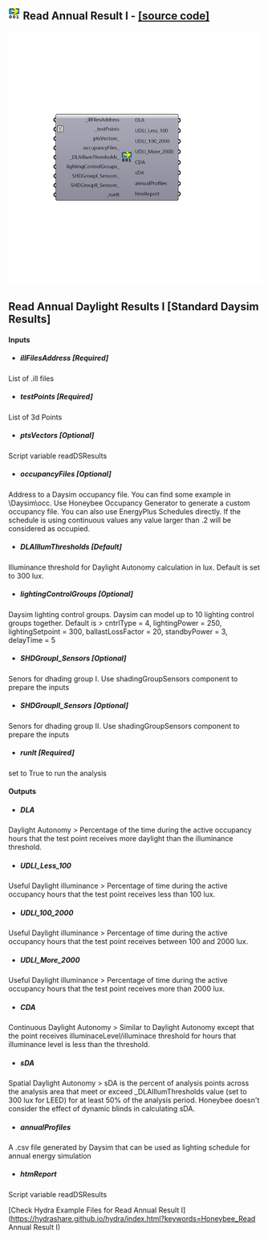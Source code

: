 ## ![](../../images/icons/Read_Annual_Result_I.png) Read Annual Result I - [[source code]](https://github.com/ladybug-tools/honeybee-legacy/tree/master/src/Honeybee_Read%20Annual%20Result%20I.py)

![](../../images/components/Read_Annual_Result_I.png)

Read Annual Daylight Results I [Standard Daysim Results]
 -
 

#### Inputs
* ##### illFilesAddress [Required]
List of .ill files
* ##### testPoints [Required]
List of 3d Points
* ##### ptsVectors [Optional]
Script variable readDSResults
* ##### occupancyFiles [Optional]
Address to a Daysim occupancy file. You can find some example in \Daysim\occ. Use Honeybee Occupancy Generator to generate a custom occupancy file. You can also use EnergyPlus Schedules directly. If the schedule is using continuous values any value larger than .2 will be considered as occupied.
* ##### DLAIllumThresholds [Default]
Illuminance threshold for Daylight Autonomy calculation in lux. Default is set to 300 lux.
* ##### lightingControlGroups [Optional]
Daysim lighting control groups. Daysim can model up to 10 lighting control groups together. Default is > cntrlType = 4, lightingPower = 250, lightingSetpoint = 300, ballastLossFactor = 20, standbyPower = 3, delayTime = 5
* ##### SHDGroupI_Sensors [Optional]
Senors for dhading group I. Use shadingGroupSensors component to prepare the inputs
* ##### SHDGroupII_Sensors [Optional]
Senors for dhading group II. Use shadingGroupSensors component to prepare the inputs
* ##### runIt [Required]
set to True to run the analysis

#### Outputs
* ##### DLA
Daylight Autonomy > Percentage of the time during the active occupancy hours that the test point receives more daylight than the illuminance threshold.
* ##### UDLI_Less_100
Useful Daylight illuminance > Percentage of time during the active occupancy hours that the test point receives less than 100 lux.
* ##### UDLI_100_2000
Useful Daylight illuminance > Percentage of time during the active occupancy hours that the test point receives between 100 and 2000 lux.
* ##### UDLI_More_2000
Useful Daylight illuminance > Percentage of time during the active occupancy hours that the test point receives more than 2000 lux.
* ##### CDA
Continuous Daylight Autonomy > Similar to Daylight Autonomy except that the point receives illuminaceLevel/illuminace threshold for hours that illuminance level is less than the threshold.
* ##### sDA
Spatial Daylight Autonomy > sDA is the percent of analysis points across the analysis area that meet or exceed _DLAIllumThresholds value (set to 300 lux for LEED) for at least 50% of the analysis period. Honeybee doesn't consider the effect of dynamic blinds in calculating sDA.
* ##### annualProfiles
A .csv file generated by Daysim that can be used as lighting schedule for annual energy simulation
* ##### htmReport
Script variable readDSResults


[Check Hydra Example Files for Read Annual Result I](https://hydrashare.github.io/hydra/index.html?keywords=Honeybee_Read Annual Result I)